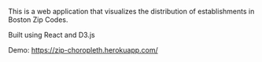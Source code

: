 This is a web application that visualizes the distribution of establishments in Boston Zip Codes.

Built using React and D3.js

Demo: https://zip-choropleth.herokuapp.com/
